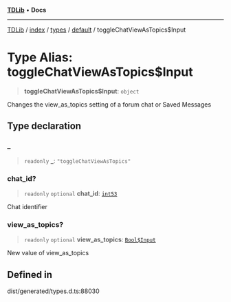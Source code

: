[**TDLib**](../../../../../../README.md) • **Docs**

***

[TDLib](../../../../../../modules.md) / [index](../../../../../README.md) / [types](../../../README.md) / [default](../README.md) / toggleChatViewAsTopics$Input

# Type Alias: toggleChatViewAsTopics$Input

> **toggleChatViewAsTopics$Input**: `object`

Changes the view_as_topics setting of a forum chat or Saved Messages

## Type declaration

### \_

> `readonly` **\_**: `"toggleChatViewAsTopics"`

### chat\_id?

> `readonly` `optional` **chat\_id**: [`int53`](int53.md)

Chat identifier

### view\_as\_topics?

> `readonly` `optional` **view\_as\_topics**: [`Bool$Input`](Bool$Input.md)

New value of view_as_topics

## Defined in

dist/generated/types.d.ts:88030
